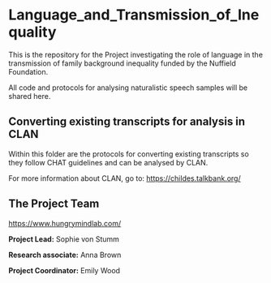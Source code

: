 # Language_and_Transmission_of_Inequality
This is the repository for the Project investigating the role of language in the transmission of family background inequality funded by the Nuffield Foundation. 

All code and protocols for analysing naturalistic speech samples will be shared here. 

## Converting existing transcripts for analysis in CLAN ##

Within this folder are the protocols for converting existing transcripts so they follow CHAT guidelines and can be analysed by CLAN. 

For more information about CLAN, go to: https://childes.talkbank.org/

## The Project Team 

https://www.hungrymindlab.com/

**Project Lead:** Sophie von Stumm

**Research associate:** Anna Brown

**Project Coordinator:** Emily Wood
